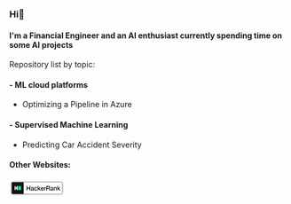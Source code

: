 ### Hi👋
#### I'm a Financial Engineer and an AI enthusiast currently spending time on some AI projects


Repository list by topic:

#### - ML cloud platforms
   * Optimizing a Pipeline in Azure

#### - Supervised Machine Learning
   * Predicting Car Accident Severity

#### Other Websites:
[![Hackerrank](https://raw.githubusercontent.com/kauvinlucas/kauvinlucas/main/Images/HackerRankBadge.png)](https://www.hackerrank.com/kauvinlucas)
